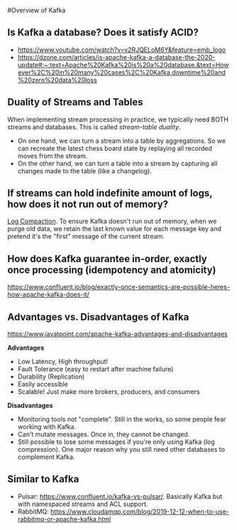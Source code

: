 #Overview of Kafka

## Is Kafka a database? Does it satisfy ACID?
 - <https://www.youtube.com/watch?v=v2RJQELoM6Y&feature=emb_logo>
 - <https://dzone.com/articles/is-apache-kafka-a-database-the-2020-update#:~:text=Apache%20Kafka%20is%20a%20database.&text=However%2C%20in%20many%20cases%2C%20Kafka,downtime%20and%20zero%20data%20loss>

## Duality of Streams and Tables

When implementing stream processing in practice, we typically need BOTH streams and databases. This is called *stream-table duality*.

- On one hand, we can turn a stream into a table by aggregations. So we can recreate the latest chess board state by replaying all recorded moves from the stream.
- On the other hand, we can turn a table into a stream by capturing all changes made to the table (like a changelog).

## If streams can hold indefinite amount of logs, how does it not run out of memory?

[Log Compaction](https://kafka.apache.org/26/documentation/#compaction). To ensure Kafka doesn't run out of memory, when we purge old data, we retain the last known value for each message key and pretend it's the "first" message of the current stream.



## How does Kafka guarantee in-order, exactly once processing (idempotency and atomicity)

https://www.confluent.io/blog/exactly-once-semantics-are-possible-heres-how-apache-kafka-does-it/

## Advantages vs. Disadvantages of Kafka

https://www.javatpoint.com/apache-kafka-advantages-and-disadvantages

**Advantages**

- Low Latency, High throughput!
- Fault Tolerance (easy to restart after machine failure)
- Durability (Replication)
- Easily accessible
- Scalable! Just make more brokers, producers, and consumers

**Disadvantages**

- Monitoring tools not "complete". Still in the works, so some people fear working with Kafka.
- Can't mutate messages. Once in, they cannot be changed.
- Still possible to lose some messages if you're only using Kafka (log compression). One major reason why you still need other databases to complement Kafka.

## Similar to Kafka
- Pulsar: https://www.confluent.io/kafka-vs-pulsar/. Basically Kafka but with namespaced streams and ACL support.
- RabbitMQ: https://www.cloudamqp.com/blog/2019-12-12-when-to-use-rabbitmq-or-apache-kafka.html
